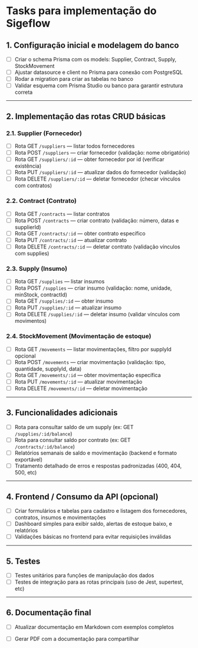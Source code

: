 

# Tasks para implementação do Sigeflow

## 1. Configuração inicial e modelagem do banco

* [ ] Criar o schema Prisma com os models: Supplier, Contract, Supply, StockMovement
* [ ] Ajustar datasource e client no Prisma para conexão com PostgreSQL
* [ ] Rodar a migration para criar as tabelas no banco
* [ ] Validar esquema com Prisma Studio ou banco para garantir estrutura correta

---

## 2. Implementação das rotas CRUD básicas

### 2.1. Supplier (Fornecedor)

* [ ] Rota GET `/suppliers` — listar todos fornecedores
* [ ] Rota POST `/suppliers` — criar fornecedor (validação: nome obrigatório)
* [ ] Rota GET `/suppliers/:id` — obter fornecedor por id (verificar existência)
* [ ] Rota PUT `/suppliers/:id` — atualizar dados do fornecedor (validação)
* [ ] Rota DELETE `/suppliers/:id` — deletar fornecedor (checar vínculos com contratos)

### 2.2. Contract (Contrato)

* [ ] Rota GET `/contracts` — listar contratos
* [ ] Rota POST `/contracts` — criar contrato (validação: número, datas e supplierId)
* [ ] Rota GET `/contracts/:id` — obter contrato específico
* [ ] Rota PUT `/contracts/:id` — atualizar contrato
* [ ] Rota DELETE `/contracts/:id` — deletar contrato (validação vínculos com supplies)

### 2.3. Supply (Insumo)

* [ ] Rota GET `/supplies` — listar insumos
* [ ] Rota POST `/supplies` — criar insumo (validação: nome, unidade, minStock, contractId)
* [ ] Rota GET `/supplies/:id` — obter insumo
* [ ] Rota PUT `/supplies/:id` — atualizar insumo
* [ ] Rota DELETE `/supplies/:id` — deletar insumo (validar vínculos com movimentos)

### 2.4. StockMovement (Movimentação de estoque)

* [ ] Rota GET `/movements` — listar movimentações, filtro por supplyId opcional
* [ ] Rota POST `/movements` — criar movimentação (validação: tipo, quantidade, supplyId, data)
* [ ] Rota GET `/movements/:id` — obter movimentação específica
* [ ] Rota PUT `/movements/:id` — atualizar movimentação
* [ ] Rota DELETE `/movements/:id` — deletar movimentação

---

## 3. Funcionalidades adicionais

* [ ] Rota para consultar saldo de um supply (ex: GET `/supplies/:id/balance`)
* [ ] Rota para consultar saldo por contrato (ex: GET `/contracts/:id/balance`)
* [ ] Relatórios semanais de saldo e movimentação (backend e formato exportável)
* [ ] Tratamento detalhado de erros e respostas padronizadas (400, 404, 500, etc)

---

## 4. Frontend / Consumo da API (opcional)

* [ ] Criar formulários e tabelas para cadastro e listagem dos fornecedores, contratos, insumos e movimentações
* [ ] Dashboard simples para exibir saldo, alertas de estoque baixo, e relatórios
* [ ] Validações básicas no frontend para evitar requisições inválidas

---

## 5. Testes

* [ ] Testes unitários para funções de manipulação dos dados
* [ ] Testes de integração para as rotas principais (uso de Jest, supertest, etc)

---

## 6. Documentação final

* [ ] Atualizar documentação em Markdown com exemplos completos
* [ ] Gerar PDF com a documentação para compartilhar

